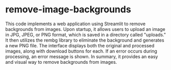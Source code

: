 # remove-image-backgrounds


This code implements a web application using Streamlit to remove backgrounds from images. Upon startup, it allows users to upload an image in JPG, JPEG, or PNG format, which is saved in a directory called "uploads." It then utilizes the rembg library to eliminate the background and generates a new PNG file. The interface displays both the original and processed images, along with download buttons for each. If an error occurs during processing, an error message is shown. In summary, it provides an easy and visual way to remove backgrounds from images.

